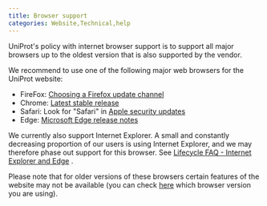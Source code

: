 ```yaml
---
title: Browser support
categories: Website,Technical,help
---
```


UniProt's policy with internet browser support is to support all major browsers up to the oldest version that is also supported by the vendor.

We recommend to use one of the following major web browsers for the UniProt website:

-   FireFox: [Choosing a Firefox update channel](https://support.mozilla.org/en-US/kb/choosing-firefox-update-channel)
-   Chrome: [Latest stable release](https://www.chromestatus.com/features/schedule)
-   Safari: Look for "Safari" in [Apple security updates](https://support.apple.com/en-us/HT201222)
-   Edge: [Microsoft Edge release notes](https://docs.microsoft.com/en-us/deployedge/microsoft-edge-relnote-stable-channel)

We currently also support Internet Explorer. A small and constantly decreasing proportion of our users is using Internet Explorer, and we may therefore phase out support for this browser. See [Lifecycle FAQ - Internet Explorer and Edge](https://docs.microsoft.com/en-us/lifecycle/faq/internet-explorer-microsoft-edge) .

Please note that for older versions of these browsers certain features of the website may not be available (you can check [here](https://whatismybrowser.org/) which browser version you are using).
